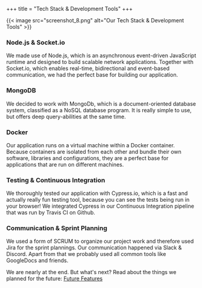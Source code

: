 +++
title = "Tech Stack & Development Tools"
+++



{{< image src="screenshot_8.png" alt="Our Tech Stack & Development Tools" >}}


### Node.js & Socket.io

We made use of Node.js, which is an asynchronous event-driven JavaScript runtime and designed to build scalable network applications. Together with Socket.io, which enables real-time, bidirectional and event-based communication, we had the perfect base for building our application.

### MongoDB

We decided to work with MongoDb, which is a document-oriented database system, classified as a NoSQL database program. It is really simple to use, but offers deep query-abilities at the same time.

### Docker

Our application runs on a virtual machine within a Docker container. Because containers are isolated from each other and bundle their own software, libraries and configurations, they are a perfect base for applications that are run on different machines.

### Testing & Continuous Integration

We thoroughly tested our application with Cypress.io, which is a fast and actually really fun testing tool, because you can see the tests being run in your browser! We integrated Cypress in our Continuous Integration pipeline that was run by Travis CI on Github.

### Communication & Sprint Planning

We used a form of SCRUM to organize our project work and therefore used Jira for the sprint plannings. Our communication happened via Slack & Discord. Apart from that we probably used all common tools like GoogleDocs and friends.


We are nearly at the end. But what's next? Read about the things we planned for the future:
[Future Features](../futurefeatures)
